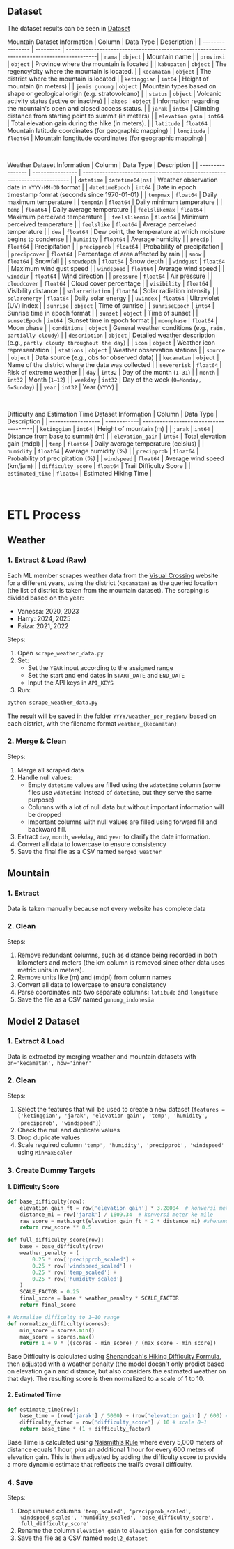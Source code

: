 ## Dataset

The dataset results can be seen in [Dataset](https://drive.google.com/drive/folders/1McI8nlHV-b66qySo-BVqkQ69yds2_u57?usp=sharing)

Mountain Dataset Information
| Column           | Data Type | Description                                                                              |
| ---------------- | --------- | -----------------------------------------------------------------------------------------|
| `nama`           | `object`  | Mountain name                                                                            |
| `provinsi`       | `object`  | Province where the mountain is located                                                   |
| `kabupaten`      | `object`  | The regency/city where the mountain is located.                                          |
| `kecamatan`      | `object`  | The district where the mountain is located                                               |
| `ketinggian`     | `int64`   | Height of mountain (in meters)                                                           |
| `jenis gunung`   | `object`  | Mountain types based on shape or geological origin (e.g. stratovolcano)                  |
| `status`         | `object`  | Volcanic activity status (active or inactive)                                            |
| `akses`          | `object`  | Information regarding the mountain's open and closed access status.                      |
| `jarak`          | `int64`   | Climbing distance from starting point to summit (in meters)                              |
| `elevation gain` | `int64`   | Total elevation gain during the hike (in meters).                                        |
| `latitude`       | `float64` | Mountain latitude coordinates (for geographic mapping)                                   |
| `longitude`      | `float64` | Mountain longtitude coordinates (for geographic mapping)                                 |

<br>

Weather Dataset Information
| Column           | Data Type        | Description                                                               |
| ---------------- | ---------------- | ------------------------------------------------------------------------- |
| `datetime`       | `datetime64[ns]` | Weather observation date in `YYYY-MM-DD` format                           |
| `datetimeEpoch`  | `int64`          | Date in epoch timestamp format (seconds since 1970-01-01)                 |
| `tempmax`        | `float64`        | Daily maximum temperature                                                 |
| `tempmin`        | `float64`        | Daily minimum temperature                                                 |
| `temp`           | `float64`        | Daily average temperature                                                 |
| `feelslikemax`   | `float64`        | Maximum perceived temperature                                             |
| `feelslikemin`   | `float64`        | Minimum perceived temperature                                             |
| `feelslike`      | `float64`        | Average perceived temperature                                             |
| `dew`            | `float64`        | Dew point, the temperature at which moisture begins to condense           |
| `humidity`       | `float64`        | Average humidity                                                          |
| `precip`         | `float64`        | Precipitation                                                             |
| `precipprob`     | `float64`        | Probability of precipitation                                              |
| `precipcover`    | `float64`        | Percentage of area affected by rain                                       |
| `snow`           | `float64`        | Snowfall                                                                  |
| `snowdepth`      | `float64`        | Snow depth                                                                |
| `windgust`       | `float64`        | Maximum wind gust speed                                                   |
| `windspeed`      | `float64`        | Average wind speed                                                        |
| `winddir`        | `float64`        | Wind direction                                                            |
| `pressure`       | `float64`        | Air pressure                                                              |
| `cloudcover`     | `float64`        | Cloud cover percentage                                                    |
| `visibility`     | `float64`        | Visibility distance                                                       |
| `solarradiation` | `float64`        | Solar radiation intensity                                                 |
| `solarenergy`    | `float64`        | Daily solar energy                                                        |
| `uvindex`        | `float64`        | Ultraviolet (UV) index                                                    |
| `sunrise`        | `object`         | Time of sunrise                                                           |
| `sunriseEpoch`   | `int64`          | Sunrise time in epoch format                                              |
| `sunset`         | `object`         | Time of sunset                                                            |
| `sunsetEpoch`    | `int64`          | Sunset time in epoch format                                               |
| `moonphase`      | `float64`        | Moon phase                                                                |
| `conditions`     | `object`         | General weather conditions (e.g., `rain, partially cloudy`)               |
| `description`    | `object`         | Detailed weather description (e.g., `partly cloudy throughout the day`)   |
| `icon`           | `object`         | Weather icon representation                                               |
| `stations`       | `object`         | Weather observation stations                                              |
| `source`         | `object`         | Data source (e.g., obs for observed data)                                 |
| `kecamatan`      | `object`         | Name of the district where the data was collected                         |
| `severerisk`     | `float64`        | Risk of extreme weather                                                   |
| `day`            | `int32`          | Day of the month (`1–31`)                                                 |
| `month`          | `int32`          | Month (`1–12`)                                                            |
| `weekday`        | `int32`          | Day of the week (`0=Monday, 6=Sunday`)                                    |
| `year`           | `int32`          | Year (`YYYY`)                                                             |

<br>

Difficulty and Estimation Time Dataset Information
| Column             | Data Type   | Description                           |
| ------------------ | ------------| --------------------------------------|
| `ketinggian`       | `int64`     | Height of mountain (m)                |
| `jarak`            | `int64`     | Distance from base to summit (m)      |
| `elevation_gain`   | `int64`     | Total elevation gain (mdpl)           |
| `temp`             | `float64`   | Daily average temperature (celsius)   |
| `humidity`         | `float64`   | Average humidity (%)                  |
| `precipprob`       | `float64`   | Probability of precipitation (%)      |
| `windspeed`        | `float64`   | Average wind speed (km/jam)           |
| `difficulty_score` | `float64`   | Trail Difficulty Score                |
| `estimated_time`   | `float64`   | Estimated Hiking Time                 |

<br>

# ETL Process
## Weather
### 1. Extract & Load (Raw)
Each ML member scrapes weather data from the [Visual Crossing](https://www.visualcrossing.com/) website for a different years, using the district (`kecamatan`) as the queried location (the list of district is taken from the mountain dataset). The scraping is divided based on the year:
- Vanessa: 2020, 2023
- Harry: 2024, 2025
- Faiza: 2021, 2022

Steps:
1. Open `scrape_weather_data.py`
2. Set:
   - Set the `YEAR` input according to the assigned range
   - Set the start and end dates in `START_DATE` and `END_DATE`
   - Input the API keys in `API_KEYS`
3. Run:
```bash
python scrape_weather_data.py
```

The result will be saved in the folder `YYYY/weather_per_region/` based on each district, with the filename format `weather_{kecamatan}`

### 2. Merge & Clean
Steps:
1. Merge all scraped data
2. Handle null values:
    - Empty `datetime` values are filled using the `wdatetime` column (some files use `wdatetime` instead of `datetime`, but they serve the same purpose)
    - Columns with a lot of null data but without important information will be dropped
    - Important columns with null values are filled using forward fill and backward fill.
3. Extract `day`, `month`, `weekday`, and `year` to clarify the date information.
4. Convert all data to lowercase to ensure consistency
5. Save the final file as a CSV named `merged_weather`

## Mountain
### 1. Extract 
Data is taken manually because not every website has complete data

### 2. Clean
Steps:
1. Remove redundant columns, such as distance being recorded in both kilometers and meters (the km column is removed since other data uses metric units in meters).
2. Remove units like (m) and (mdpl) from column names
3. Convert all data to lowercase to ensure consistency 
4. Parse coordinates into two separate columns: `latitude` and `longitude`
5. Save the file as a CSV named `gunung_indonesia`

## Model 2 Dataset
### 1. Extract & Load
Data is extracted by merging weather and mountain datasets with `on='kecamatan', how='inner'` 

### 2. Clean
Steps:
1. Select the features that will be used to create a new dataset (`features = ['ketinggian', 'jarak', 'elevation gain', 'temp', 'humidity', 'precipprob', 'windspeed']`)
2. Check the null and duplicate values
3. Drop duplicate values
4. Scale required column `'temp', 'humidity', 'precipprob', 'windspeed'` using `MinMaxScaler`

### 3. Create Dummy Targets
#### 1. Difficulty Score
```python
def base_difficulty(row):
    elevation_gain_ft = row['elevation gain'] * 3.28084  # konversi meter ke feet
    distance_mi = row['jarak'] / 1609.34  # konversi meter ke mile
    raw_score = math.sqrt(elevation_gain_ft * 2 * distance_mi) #shenandoah's formula
    return raw_score ** 0.5

def full_difficulty_score(row):
    base = base_difficulty(row)
    weather_penalty = (
        0.25 * row['precipprob_scaled'] +
        0.25 * row['windspeed_scaled'] +
        0.25 * row['temp_scaled'] +
        0.25 * row['humidity_scaled']
    )
    SCALE_FACTOR = 0.25
    final_score = base * weather_penalty * SCALE_FACTOR
    return final_score

# Normalize difficulty to 1–10 range
def normalize_difficulty(scores):
    min_score = scores.min()
    max_score = scores.max()
    return 1 + 9 * ((scores - min_score) / (max_score - min_score))
```
Base Difficulty is calculated using [Shenandoah's Hiking Difficulty Formula](https://www.nps.gov/shen/planyourvisit/how-to-determine-hiking-difficulty.htm), then adjusted with a weather penalty (the model doesn't only predict based on elevation gain and distance, but also considers the estimated weather on that day). The resulting score is then normalized to a scale of 1 to 10.

#### 2. Estimated Time

```python
def estimate_time(row):
    base_time = (row['jarak'] / 5000) + (row['elevation gain'] / 600) # naismith rule
    difficulty_factor = row['difficulty_score'] / 10 # scale 0–1
    return base_time * (1 + difficulty_factor)
```
Base Time is calculated using [Naismith’s Rule](https://www.restless-viking.com/2018/11/29/naismiths-rule/) where every 5,000 meters of distance equals 1 hour, plus an additional 1 hour for every 600 meters of elevation gain. This is then adjusted by adding the difficulty score to provide a more dynamic estimate that reflects the trail’s overall difficulty.

### 4. Save
Steps:
1. Drop unused columns `'temp_scaled', 'precipprob_scaled', 'windspeed_scaled', 'humidity_scaled', 'base_difficulty_score', 'full_difficulty_score'`
2. Rename the column `elevation gain` to `elevation_gain` for consistency
3. Save the file as a CSV named `model2_dataset`